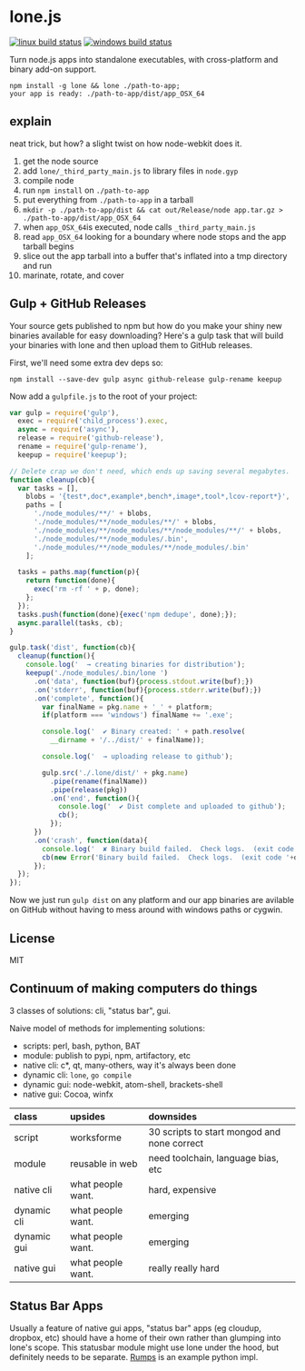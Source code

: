 # lone.js

[![linux build status](https://secure.travis-ci.org/imlucas/lone.png)](http://travis-ci.org/imlucas/lone)
[![windows build status](https://ci.appveyor.com/api/projects/status/github/imlucas/lone)](https://ci.appveyor.com/project/imlucas/lone)


Turn node.js apps into standalone executables, with cross-platform and
binary add-on support.

```
npm install -g lone && lone ./path-to-app;
your app is ready: ./path-to-app/dist/app_OSX_64
```

## explain

neat trick, but how? a slight twist on how node-webkit does it.

1. get the node source
2. add `lone/_third_party_main.js` to library files in `node.gyp`
3. compile node
4. run `npm install` on `./path-to-app`
5. put everything from `./path-to-app` in a tarball
6. `mkdir -p ./path-to-app/dist && cat out/Release/node app.tar.gz > ./path-to-app/dist/app_OSX_64`
7. when `app_OSX_64`is executed, node calls `_third_party_main.js`
8. read `app_OSX_64` looking for a boundary where node stops and the app tarball begins
9. slice out the app tarball into a buffer that's inflated into a tmp directory and run
10. marinate, rotate, and cover

## Gulp + GitHub Releases

Your source gets published to npm but how do you make your shiny new binaries
available for easy downloading?  Here's a gulp task that will build
your binaries with lone and then upload them to GitHub releases.

First, we'll need some extra dev deps so:

```
npm install --save-dev gulp async github-release gulp-rename keepup
```

Now add a `gulpfile.js` to the root of your project:

```javascript
var gulp = require('gulp'),
  exec = require('child_process').exec,
  async = require('async'),
  release = require('github-release'),
  rename = require('gulp-rename'),
  keepup = require('keepup');

// Delete crap we don't need, which ends up saving several megabytes.
function cleanup(cb){
  var tasks = [],
    blobs = '{test*,doc*,example*,bench*,image*,tool*,lcov-report*}',
    paths = [
      './node_modules/**/' + blobs,
      './node_modules/**/node_modules/**/' + blobs,
      './node_modules/**/node_modules/**/node_modules/**/' + blobs,
      './node_modules/**/node_modules/.bin',
      './node_modules/**/node_modules/**/node_modules/.bin'
    ];

  tasks = paths.map(function(p){
    return function(done){
      exec('rm -rf ' + p, done);
    };
  });
  tasks.push(function(done){exec('npm dedupe', done);});
  async.parallel(tasks, cb);
}

gulp.task('dist', function(cb){
  cleanup(function(){
    console.log('  → creating binaries for distribution');
    keepup('./node_modules/.bin/lone ')
      .on('data', function(buf){process.stdout.write(buf);})
      .on('stderr', function(buf){process.stderr.write(buf);})
      .on('complete', function(){
        var finalName = pkg.name + '_' + platform;
        if(platform === 'windows') finalName += '.exe';

        console.log('  ✔︎ Binary created: ' + path.resolve(
          __dirname + '/../dist/' + finalName));

        console.log('  → uploading release to github');

        gulp.src('./.lone/dist/' + pkg.name)
          .pipe(rename(finalName))
          .pipe(release(pkg))
          .on('end', function(){
            console.log('  ✔︎ Dist complete and uploaded to github');
            cb();
          });
      })
      .on('crash', function(data){
        console.log('  ✘ Binary build failed.  Check logs.  (exit code '+data.code+')');
        cb(new Error('Binary build failed.  Check logs.  (exit code '+data.code+')'));
      });
  });
});
```

Now we just run `gulp dist` on any platform and our app binaries are avilable
on GitHub without having to mess around with windows paths or cygwin.

## License

MIT

## Continuum of making computers do things

3 classes of solutions: cli, "status bar", gui.

Naive model of methods for implementing solutions:

- scripts: perl, bash, python, BAT
- module: publish to pypi, npm, artifactory, etc
- native cli: c*, qt, many-others, way it's always been done
- dynamic cli: `lone`, `go compile`
- dynamic gui: node-webkit, atom-shell, brackets-shell
- native gui: Cocoa, winfx

|      class       |      upsides      |                  downsides                  |
| :--------------- | :---------------- | :------------------------------------------ |
| script           | worksforme        | 30 scripts to start mongod and none correct |
| module           | reusable in web   | need toolchain, language bias, etc          |
| native cli       | what people want. | hard, expensive                             |
| dynamic cli      | what people want. | emerging                                    |
| dynamic gui      | what people want. | emerging                                    |
| native gui       | what people want. | really really hard                          |

## Status Bar Apps

Usually a feature of native gui apps, "status bar" apps (eg cloudup, dropbox, etc)
should have a home of their own rather than glumping into lone's scope.
This statusbar module might use lone under the hood, but definitely needs to
be separate.  [Rumps](https://github.com/jaredks/rumps) is an example python impl.
